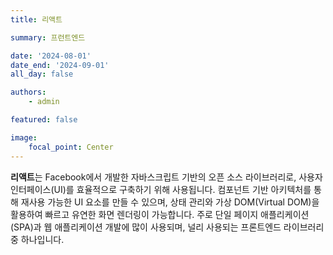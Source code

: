 ```yaml
---
title: 리액트

summary: 프런트엔드

date: '2024-08-01'
date_end: '2024-09-01'
all_day: false

authors:
    - admin

featured: false

image:
    focal_point: Center
---
```

**리액트**는 Facebook에서 개발한 자바스크립트 기반의 오픈 소스 라이브러리로, 사용자 인터페이스(UI)를 효율적으로 구축하기 위해 사용됩니다. 컴포넌트 기반 아키텍처를 통해 재사용 가능한 UI 요소를 만들 수 있으며, 상태 관리와 가상 DOM(Virtual DOM)을 활용하여 빠르고 유연한 화면 렌더링이 가능합니다. 주로 단일 페이지 애플리케이션(SPA)과 웹 애플리케이션 개발에 많이 사용되며, 널리 사용되는 프론트엔드 라이브러리 중 하나입니다.